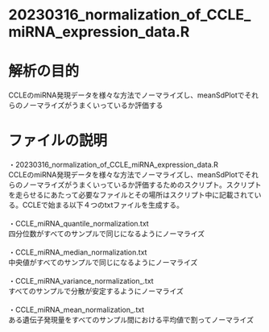 # 20230316_normalization_of_CCLE_miRNA_expression_data.R

# 解析の目的
CCLEのmiRNA発現データを様々な方法でノーマライズし、meanSdPlotでそれらのノーマライズがうまくいっているか評価する

# ファイルの説明
・20230316_normalization_of_CCLE_miRNA_expression_data.R
<br>CCLEのmiRNA発現データを様々な方法でノーマライズし、meanSdPlotでそれらのノーマライズがうまくいっているか評価するためのスクリプト。スクリプトを走らせるにあたって必要なファイルとその場所はスクリプト中に記載されている。CCLEで始まる以下４つのtxtファイルを生成する。
<br>
<br>・CCLE_miRNA_quantile_normalization.txt
<br>四分位数がすべてのサンプルで同じになるようにノーマライズ
<br>
<br>・CCLE_miRNA_median_normalization.txt
<br>中央値がすべてのサンプルで同じになるようにノーマライズ
<br>
<br>・CCLE_miRNA_variance_normalization_.txt
<br>すべてのサンプルで分散が安定するようにノーマライズ
<br>
<br>・CCLE_miRNA_mean_normalization_.txt
<br>ある遺伝子発現量をすべてのサンプル間における平均値で割ってノーマライズ
